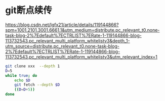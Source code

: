 # git断点续传

https://blog.csdn.net/lgfx21/article/details/119144866?spm=1001.2101.3001.6661.1&utm_medium=distribute.pc_relevant_t0.none-task-blog-2%7Edefault%7ECTRLIST%7ERate-1-119144866-blog-113732543.pc_relevant_multi_platform_whitelistv3&depth_1-utm_source=distribute.pc_relevant_t0.none-task-blog-2%7Edefault%7ECTRLIST%7ERate-1-119144866-blog-113732543.pc_relevant_multi_platform_whitelistv3&utm_relevant_index=1

```bash
git clone xxx  --depth 1
D=5
while true; do
	echo $D
	git fetch --depth $D
	((D=D+5))
done
```
